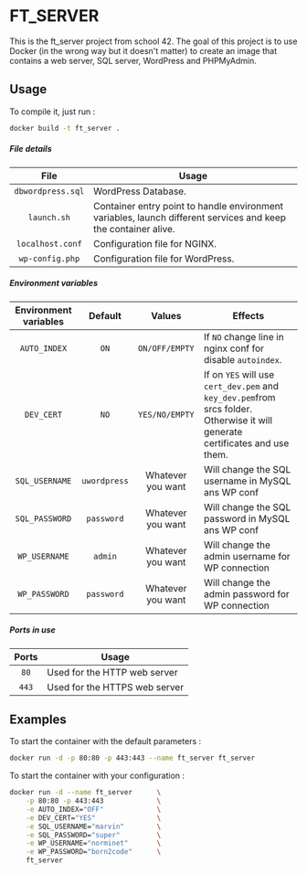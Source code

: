 # FT_SERVER

This is the ft_server project from school 42. The goal of this project is to use Docker (in the wrong way but it doesn't matter) to create an image that contains a web server, SQL server, WordPress and PHPMyAdmin.

## Usage

To compile it, just run :
``` bash
docker build -t ft_server .
```

##### File details
| File              | Usage                                                                                                          |
|:-----------------:|----------------------------------------------------------------------------------------------------------------|
| `dbwordpress.sql` | WordPress Database.                                                                                            |
| `launch.sh`       | Container entry point to handle environment variables, launch different services and keep the container alive. |
| `localhost.conf`  | Configuration file for NGINX.                                                                                  |
| `wp-config.php`   | Configuration file for WordPress.                                                                              |

##### Environment variables
| Environment variables  | Default      | Values            | Effects                                                                                                                      |
|:----------------------:|:------------:|:-----------------:|------------------------------------------------------------------------------------------------------------------------------|
| `AUTO_INDEX`           | `ON`         | `ON/OFF/EMPTY`    | If `NO` change line in nginx conf for disable `autoindex`.                                                                   |
| `DEV_CERT`             | `NO`         | `YES/NO/EMPTY`    | If on `YES` will use `cert_dev.pem` and `key_dev.pem`from srcs folder. Otherwise it will generate certificates and use them. |
| `SQL_USERNAME`         | `uwordpress` | Whatever you want | Will change the SQL username in MySQL ans WP conf                                                                            |
| `SQL_PASSWORD`         | `password`   | Whatever you want | Will change the SQL password in MySQL ans WP conf                                                                            |
| `WP_USERNAME`          | `admin`      | Whatever you want | Will change the admin username for WP connection                                                                             |
| `WP_PASSWORD`          | `password`   | Whatever you want | Will change the admin password for WP connection                                                                             |

##### Ports in use
| Ports | Usage                         |
|:-----:|-------------------------------|
| `80`  | Used for the HTTP web server  |
| `443` | Used for the HTTPS web server |


## Examples

To start the container with the default parameters :
``` bash
docker run -d -p 80:80 -p 443:443 --name ft_server ft_server
```

To start the container with your configuration :
```bash
docker run -d --name ft_server      \
    -p 80:80 -p 443:443             \
    -e AUTO_INDEX="OFF"             \
    -e DEV_CERT="YES"               \
    -e SQL_USERNAME="marvin"        \
    -e SQL_PASSWORD="super"         \
    -e WP_USERNAME="norminet"       \
    -e WP_PASSWORD="born2code"      \
    ft_server
```
